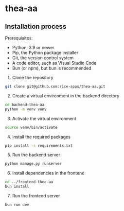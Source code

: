 # thea-aa

## Installation process
Prerequisites:
- Python, 3.9 or newer
- Pip, the Python package installer
- Git, the version control system
- A code editor, such as Visual Studio Code
- Bun (or npm), but bun is recommended

1. Clone the repository
```bash
git clone git@github.com:rice-apps/thea-aa.git
```

2. Create a virtual environment in the backend directory
```bash
cd backend-thea-aa
python -m venv venv
```

3. Activate the virtual environment
```bash
source venv/bin/activate
```

4. Install the required packages
```bash
pip install -r requirements.txt
```

5. Run the backend server
```bash
python manage.py runserver
```

6. Install dependencies in the frontend
```bash
cd ../frontend-thea-aa
bun install
```

7. Run the frontend server
```bash
bun run dev
```